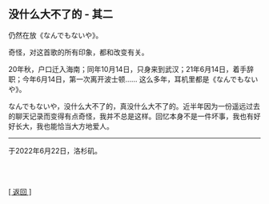 ## 没什么大不了的 - 其二

仍然在放《なんでもないや》。

奇怪，对这首歌的所有印象，都和改变有关。

20年秋，户口迁入海南；同年10月14日，只身来到武汉；21年6月14日，着手辞职；今年6月14日，第一次离开波士顿…… 这么多年，耳机里都是《なんでもないや》。

なんでもないや，没什么大不了的，真没什么大不了的。近半年因为一份遥远过去的聊天记录而变得有点奇怪，我并不总是这样。回忆本身不是一件坏事，我也有好好长大，我也能恰当大方地爱人。

------

  于2022年6月22日，洛杉矶。

<br>

<br>

[[ 返回 ]](../../../../sites/proses/多余的话.md)
